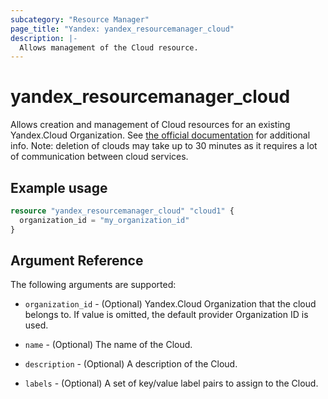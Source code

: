 ```yaml
---
subcategory: "Resource Manager"
page_title: "Yandex: yandex_resourcemanager_cloud"
description: |-
  Allows management of the Cloud resource.
---
```



# yandex_resourcemanager_cloud




Allows creation and management of Cloud resources for an existing Yandex.Cloud Organization. See [the official documentation](https://cloud.yandex.com/docs/resource-manager/concepts/resources-hierarchy) for additional info. Note: deletion of clouds may take up to 30 minutes as it requires a lot of communication between cloud services.

## Example usage

```terraform
resource "yandex_resourcemanager_cloud" "cloud1" {
  organization_id = "my_organization_id"
}
```

## Argument Reference

The following arguments are supported:

* `organization_id` - (Optional) Yandex.Cloud Organization that the cloud belongs to. If value is omitted, the default provider Organization ID is used.

* `name` - (Optional) The name of the Cloud.

* `description` - (Optional) A description of the Cloud.

* `labels` - (Optional) A set of key/value label pairs to assign to the Cloud.
